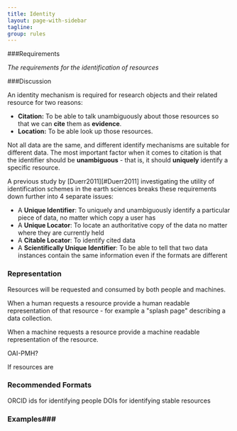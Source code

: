 ```yaml
---
title: Identity
layout: page-with-sidebar
tagline:
group: rules
---
```


###Requirements

*The requirements for the identification of resources*


###Discussion


An identity mechanism is required for research objects and their related resource for two reasons:

- **Citation:** To be able to talk unambiguously about those resources so that we can **cite** them as **evidence**.
- **Location:** To be able look up those resources.

Not all data are the same, and different identify mechanisms are suitable for different data.
The most important factor when it comes to citation is that the identifier should be **unambiguous** - that is, it should **uniquely** identify a specific resource.

A previous study by [Duerr2011][#Duerr2011] investigating the utility of identification schemes in the earth sciences breaks these requirements down further into 4 separate issues:

- A **Unique Identifier**: To uniquely and unambiguously identify a particular piece of data, no matter which copy a user has
- A **Unique Locator**: To locate an authoritative copy of the data no matter where they are currently held
- A **Citable Locator**: To identify cited data
- A **Scientifically Unique Identifier**: To be able to tell that two data instances contain the same information even if the formats are different

### Representation ####
Resources will be requested and consumed by both people and machines.

When a human requests a resource provide a human readable representation of that resource - for example a "splash page" describing a data collection.

When a machine requests a resource provide a machine readable representation of the resource.

OAI-PMH?

If resources are

### Recommended Formats ###

ORCID ids for identifying people
DOIs for identifying stable resources

### Examples###
